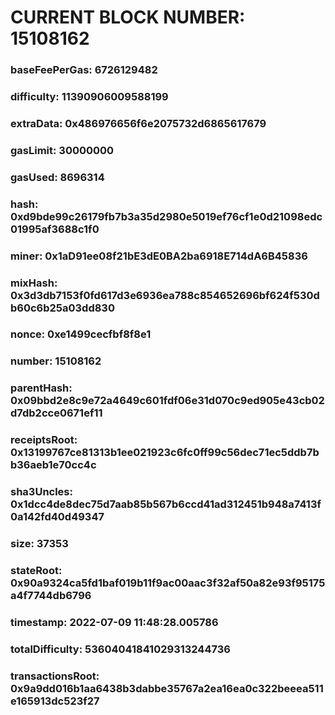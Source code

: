 # CURRENT BLOCK NUMBER: 15108162

### baseFeePerGas: 6726129482
### difficulty: 11390906009588199
### extraData: 0x486976656f6e2075732d6865617679
### gasLimit: 30000000
### gasUsed: 8696314
### hash: 0xd9bde99c26179fb7b3a35d2980e5019ef76cf1e0d21098edc01995af3688c1f0
### miner: 0x1aD91ee08f21bE3dE0BA2ba6918E714dA6B45836
### mixHash: 0x3d3db7153f0fd617d3e6936ea788c854652696bf624f530db60c6b25a03dd830
### nonce: 0xe1499cecfbf8f8e1
### number: 15108162
### parentHash: 0x09bbd2e8c9e72a4649c601fdf06e31d070c9ed905e43cb02d7db2cce0671ef11
### receiptsRoot: 0x13199767ce81313b1ee021923c6fc0ff99c56dec71ec5ddb7bb36aeb1e70cc4c
### sha3Uncles: 0x1dcc4de8dec75d7aab85b567b6ccd41ad312451b948a7413f0a142fd40d49347
### size: 37353
### stateRoot: 0x90a9324ca5fd1baf019b11f9ac00aac3f32af50a82e93f95175a4f7744db6796
### timestamp: 2022-07-09 11:48:28.005786
### totalDifficulty: 53604041841029313244736
### transactionsRoot: 0x9a9dd016b1aa6438b3dabbe35767a2ea16ea0c322beeea511e165913dc523f27
